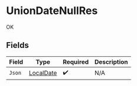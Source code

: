 # UnionDateNullRes

OK


## Fields

| Field                                                               | Type                                                                | Required                                                            | Description                                                         |
| ------------------------------------------------------------------- | ------------------------------------------------------------------- | ------------------------------------------------------------------- | ------------------------------------------------------------------- |
| `Json`                                                              | [LocalDate](https://nodatime.org/3.1.x/api/NodaTime.LocalDate.html) | :heavy_check_mark:                                                  | N/A                                                                 |